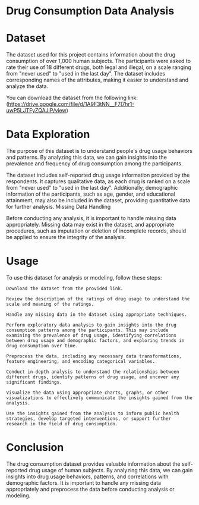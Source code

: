 # Drug Consumption Data Analysis

# Dataset

The dataset used for this project contains information about the drug consumption of over 1,000 human subjects. The participants were asked to rate their use of 18 different drugs, both legal and illegal, on a scale ranging from "never used" to "used in the last day". The dataset includes corresponding names of the attributes, making it easier to understand and analyze the data.

You can download the dataset from the following link: (https://drive.google.com/file/d/1A9F3tNN__F7I7hr1-uwP5LJTFyZQAJiP/view)


# Data Exploration

The purpose of this dataset is to understand people's drug usage behaviors and patterns. By analyzing this data, we can gain insights into the prevalence and frequency of drug consumption among the participants.

The dataset includes self-reported drug usage information provided by the respondents. It captures qualitative data, as each drug is ranked on a scale from "never used" to "used in the last day". Additionally, demographic information of the participants, such as age, gender, and educational attainment, may also be included in the dataset, providing quantitative data for further analysis.
Missing Data Handling

Before conducting any analysis, it is important to handle missing data appropriately. Missing data may exist in the dataset, and appropriate procedures, such as imputation or deletion of incomplete records, should be applied to ensure the integrity of the analysis.

# Usage

To use this dataset for analysis or modeling, follow these steps:

    Download the dataset from the provided link.

    Review the description of the ratings of drug usage to understand the scale and meaning of the ratings.

    Handle any missing data in the dataset using appropriate techniques.

    Perform exploratory data analysis to gain insights into the drug consumption patterns among the participants. This may include examining the prevalence of drug usage, identifying correlations between drug usage and demographic factors, and exploring trends in drug consumption over time.

    Preprocess the data, including any necessary data transformations, feature engineering, and encoding categorical variables.

    Conduct in-depth analysis to understand the relationships between different drugs, identify patterns of drug usage, and uncover any significant findings.

    Visualize the data using appropriate charts, graphs, or other visualizations to effectively communicate the insights gained from the analysis.

    Use the insights gained from the analysis to inform public health strategies, develop targeted interventions, or support further research in the field of drug consumption.

# Conclusion

The drug consumption dataset provides valuable information about the self-reported drug usage of human subjects. By analyzing this data, we can gain insights into drug usage behaviors, patterns, and correlations with demographic factors. It is important to handle any missing data appropriately and preprocess the data before conducting analysis or modeling.
